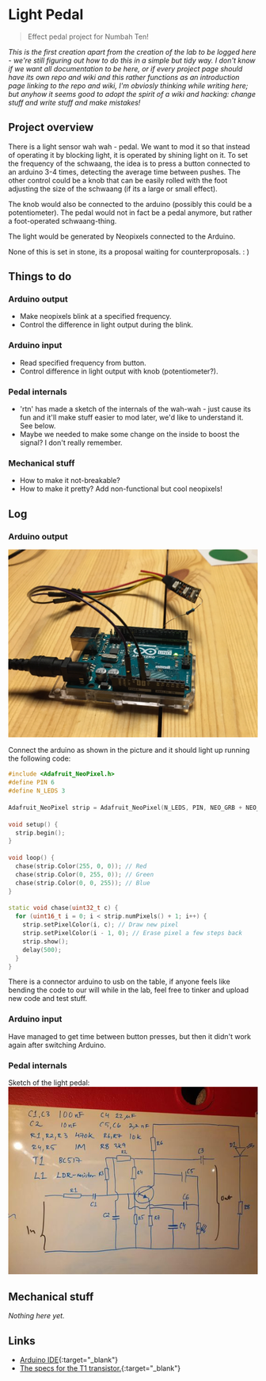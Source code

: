 # Light Pedal

> Effect pedal project for Numbah Ten!

*This is the first creation apart from the creation of the lab to be logged here - we're still figuring out how to do this in a simple but tidy way.*
*I don't know if we want all documentation to be here, or if every project page should have its own repo and wiki and this rather functions as an introduction page
linking to the repo and wiki, I'm obviosly thinking while writing here; but anyhow it seems good to adopt the spirit of a wiki and hacking: change stuff and write stuff
and make mistakes!*

## Project overview
There is a light sensor wah wah - pedal. We want to mod it so that instead of operating it by blocking light, it is operated by shining light on it.
To set the frequency of the schwaang, the idea is to press a button connected to an arduino 3-4 times, detecting the average time between pushes. 
The other control could be a knob that can be easily rolled with the foot adjusting the size of the schwaang (if its a large or small effect).

The knob would also be connected to the arduino (possibly this could be a potentiometer).
The pedal would not in fact be a pedal anymore, but rather a foot-operated schwaang-thing.

The light would be generated by Neopixels connected to the Arduino.

None of this is set in stone, its a proposal waiting for counterproposals. : ) 



## Things to do

### Arduino output
* Make neopixels blink at a specified frequency.
* Control the difference in light output during the blink.

### Arduino input
* Read specified frequency from button.
* Control difference in light output with knob (potentiometer?).

### Pedal internals
* 'rtn' has made a sketch of the internals of the wah-wah - just cause its fun and it'll make stuff easier to mod later, we'd like to understand it. See below.
* Maybe we needed to make some change on the inside to boost the signal? I don't really remember.

### Mechanical stuff
* How to make it not-breakable?
* How to make it pretty? Add non-functional but cool neopixels! 

## Log

### Arduino output

![Image](lights_arduino.jpeg)

Connect the arduino as shown in the picture and it should light up running the following code:

```c++
#include <Adafruit_NeoPixel.h>
#define PIN 6
#define N_LEDS 3

Adafruit_NeoPixel strip = Adafruit_NeoPixel(N_LEDS, PIN, NEO_GRB + NEO_KHZ800);

void setup() {
  strip.begin();
}

void loop() {
  chase(strip.Color(255, 0, 0)); // Red
  chase(strip.Color(0, 255, 0)); // Green
  chase(strip.Color(0, 0, 255)); // Blue
}

static void chase(uint32_t c) {
  for (uint16_t i = 0; i < strip.numPixels() + 1; i++) {
    strip.setPixelColor(i, c); // Draw new pixel
    strip.setPixelColor(i - 1, 0); // Erase pixel a few steps back
    strip.show();
    delay(500);
  }
}
```

There is a connector arduino to usb on the table, if anyone feels like bending the code to our will while in the lab, feel free to tinker and upload new code and test stuff.

### Arduino input
Have managed to get time between button presses, but then it didn't work again after switching Arduino. 

### Pedal internals
Sketch of the light pedal:
![Image](rtn_sketch.jpg)



## Mechanical stuff
*Nothing here yet.*

## Links

* [Arduino IDE](https://www.arduino.cc/en/Main.Software){:target="_blank"}
* [The specs for the T1 transistor.](https://www.farnell.com/datasheets/60957.pdf){:target="_blank"}